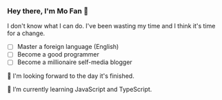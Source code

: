 ### Hey there, I'm Mo Fan 👋

I don't know what I can do. I've been wasting my time and I think it's time for a change.

- [ ] Master a foreign language (English)
- [ ] Become a good programmer
- [ ] Become a millionaire self-media blogger

💬 I'm looking forward to the day it's finished.

🌱 I’m currently learning JavaScript and TypeScript.

<!--
**agoodbook/agoodbook** is a ✨ _special_ ✨ repository because its `README.md` (this file) appears on your GitHub profile.

Here are some ideas to get you started:

- 🔭 I’m currently working on ...
- 🌱 I’m currently learning ...
- 👯 I’m looking to collaborate on ...
- 🤔 I’m looking for help with ...
- 💬 Ask me about ...
- 📫 How to reach me: ...
- 😄 Pronouns: ...
- ⚡ Fun fact: ...
-->
